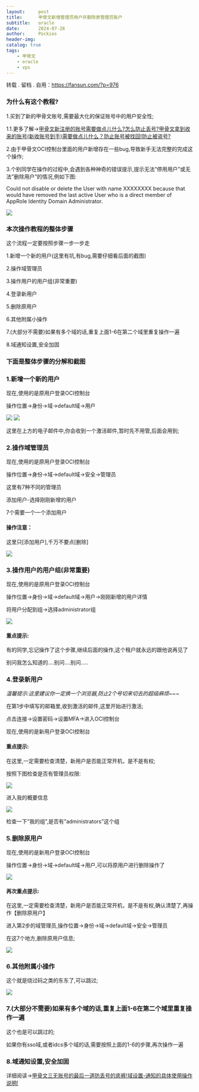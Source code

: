 ```yaml
---
layout:     post
title:      甲骨文新增管理员用户并删除原管理员账户
subtitle:   oracle
date:       2024-07-28
author:     Pockies
header-img: 
catalog: true
tags:
    - 甲骨文
	- oracle
	- vps
---
```


转载 . 留档 . 自用：https://fansun.com/?p=976

### 为什么有这个教程?

1.买到了新的甲骨文账号,需要最大化的保证账号中的用户安全性;

1.1.更多了解->[甲骨文新注册的账号需要做点儿什么?怎么防止丢号?甲骨文拿到收来的账号(新收账号到手)需要做点儿什么？防止账号被找回!防止被盗号?](https://fansun.com/?p=991)

2.由于甲骨文OCI控制台里面的用户新增存在一些bug,导致新手无法完整的完成这个操作;

3.个别同学在操作的过程中,会遇到各种神奇的错误提示,提示无法”停用用户”或无法”删除用户”的情况,例如下图:

Could not disable or delete the User with name XXXXXXXX because that would have removed the last active User who is a direct member of AppRole Identity Domain Administrator.

![](https://s2.loli.net/2024/09/08/Z3IXi9MtBgLSPrd.jpg)

### 本次操作教程的整体步骤

这个流程一定要按照步骤一步一步走

1.新增一个新的用户(这里有坑,有bug,需要仔细看后面的截图)

2.操作域管理员

3.操作用户的用户组(非常重要)

4.登录新用户

5.删除原用户

6.其他附属小操作

7.(大部分不需要)如果有多个域的话,重复上面1-6在第二个域里重复操作一遍

8.域通知设置,安全加固

### 下面是整体步骤的分解和截图

### 1.新增一个新的用户

现在,使用的是原用户登录OCI控制台

操作位置->身份->域->default域->用户

![](https://s2.loli.net/2024/09/08/MGOgIPZqAXRxLh3.jpg)
![](https://s2.loli.net/2024/09/08/3DbkJB4wuA5ixnW.jpg)

这里在上方的电子邮件中,你会收到一个激活邮件,暂时先不用管,后面会用到;

### 2.操作域管理员

现在,使用的是原用户登录OCI控制台

操作位置->身份->域->default域->安全->管理员

这里有7种不同的管理员

添加用户-选择刚刚新增的用户

7个需要一个一个添加用户

#### 操作注意：

这里只\[添加用户\],千万不要点\[删除\]

![](https://s2.loli.net/2024/09/08/r7B32tsM5WLmSjn.jpg)

### 3.操作用户的用户组(非常重要)

现在,使用的是原用户登录OCI控制台

操作位置->身份->域->default域->用户->刚刚新增的用户详情

将用户分配到组->选择administrator组

![](https://s2.loli.net/2024/09/08/HpnF5g9EtrJQWSo.jpg)

#### 重点提示:

有的同学,忘记操作了这个步骤,继续后面的操作,这个租户就永远的跟他说再见了

别问我怎么知道的….别问….别问…..

### 4.登录新用户

_温馨提示:这里建议你一定换一个浏览器,防止2个号切来切去的超级麻烦~~~_

在第1步中填写的邮箱里,收到激活的邮件,这里开始进行激活;

点击连接->设置密码->设置MFA->进入OCI控制台

现在,使用的是新用户登录OCI控制台

#### 重点提示:

在这里,一定需要检查清楚，新用户是否能正常开机，是不是有权;

按照下图检查是否有管理员权限:

![](https://s2.loli.net/2024/09/08/WkLVO6Tsxvga1j3.jpg)

进入我的概要信息

![](https://s2.loli.net/2024/09/08/3G9njiozhPdatsV.jpg)

检查一下”我的组”,是否有”administrators”这个组

### 5.删除原用户

现在,使用的是新用户登录OCI控制台

操作位置->身份->域->default域->用户,可以将原用户进行删除操作了

![](https://s2.loli.net/2024/09/08/7tDnm9isQ6a8xXc.jpg)

#### 再次重点提示:

在这里,一定需要检查清楚，新用户是否能正常开机，是不是有权,确认清楚了,再操作【删除原用户】

进入第2步的域管理员,操作位置->身份->域->default域->安全->管理员

在这7个地方,删除原用户信息;

![](https://s2.loli.net/2024/09/08/NALox9M5QYWuGEb.jpg)

### 6.其他附属小操作

这个就是绕过码之类的东东了,可以跳过;

![](https://s2.loli.net/2024/09/08/uDEjeKQI1Ywhpbc.jpg)

### 7.(大部分不需要)如果有多个域的话,重复上面1-6在第二个域里重复操作一遍

这个也是可以跳过的;

如果你有sso域,或者idcs多个域的话,需要按照上面的1-6的步骤,再次操作一遍

### 8.域通知设置,安全加固

详细阅读->[甲骨文三无账号的最后一道防丢号的底裤!域设置-通知的具体使用操作说明!](https://fansun.com/?p=960)
